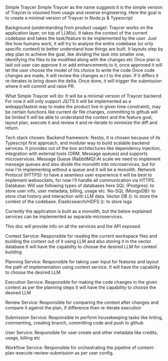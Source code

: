 Simple Traycer
Simple Traycer as the name suggests it is the simple version of Traycer.io visioned from usage and reverse engineering. Here the goal is to create a minimal version of Traycer in Node.js & Typescript

Background (understanding from product usage): Traycer works on the application layer, on top of LLM(s). It takes the context of the current codebase and takes the task/feature to be implemented by the user. Just like how humans work,
it will try to analyse the entire codebase (or only specific context) to better understand how things are built.
It layouts step by step plan to achieve the goal, like dividing the task into smaller one, identifying the files to be modified along with the changes etc
Once plan is laid out user can approve it or add enhancements to it, once approved it will let the user choose the model of his choice to write the code
Once code changes are made, it will review the changes w.r.t to the plan. If it differs it re-iterates to bring down the delta.
Once done, it will trigger the submission where it will commit and raise PR.

What Simple Traycer will do:
It will be a minimal version of Traycer backend
For now it will only support JS/TS
It will be implemented as a webapp(fastest way to make the product live in given time constraint), may be certain functions like current dir file changes, committing to github will be limited
It will be able to understand the context and the feature goal, layout plan, execute it and review it and re-iterate to minimize the diff and return.

Tech stack chosen:
Backend framework: Nestjs, it is chosen because of its Typescript first approach, and modular way to build scalable backend services. It provides out of the box architectures like dependency injection, integration with external tools (ORM, Message queues) and supports microservices.
Message Queue (RabbitMQ):At scale we need to implement message queues and also divide the monolith into microservices, but for now I'm implementing without a queue and it will be a monolith.
Network Protocol (HTTPS): to have a seamless user experience it will be best to implement websockets, for now I’ll handle all communication via HTTPS.
Database: Will use following types of databases here
SQL (Postgres): to store user info, user metadata, billing, usage etc.
No-SQL (MongoDB): to store chat history and interaction with LLM data.
Vector DB (): to store the context of the codebase.
Elasticsearch/HDFS (): to store logs

Currently the application is built as a monolith, but the below explained services can be implemented as separate microservices.

This doc will provide info on all the services and the API exposed.

Context Service:
Responsible for reading the current workspace files and building the context out of it using LLM and also storing it in the vector database
It will have the capability to choose the desired LLM for context building

Planning Service:
Responsible for taking user input for features and layout the path of implementation using context service.
It will have the capability to choose the desired LLM

Execution Service:
Responsible for making the code changes in the given context as per the planning steps
It will have the capability to choose the desired LLM

Review Service:
Responsible for comparing the context after changes and compare it against the plan, if difference then re-iterate execution

Submission Service:
Responsible to perform housekeeping tasks like linting, commenting, creating branch, committing code and push to github

User Service:
Responsible for user create and other metadata like credits, usage, billing etc

Workflow Service:
Responsible for orchestrating the pipeline of context-plan-execute-review-submission as per user config.
